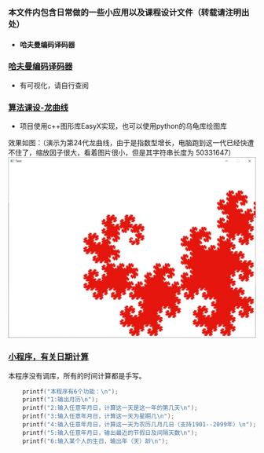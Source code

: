 

### 本文件内包含日常做的一些小应用以及课程设计文件（转载请注明出处）
- #### 哈夫曼编码译码器
### [哈夫曼编码译码器](https://github.com/kklll/course-project)
- 有可视化，请自行查阅




### [算法课设-龙曲线](../project/龙曲线/main.cpp)
- 项目使用c++图形库EasyX实现，也可以使用python的乌龟库绘图库

效果如图：（演示为第24代龙曲线，由于是指数型增长，电脑跑到这一代已经快遭不住了，缩放因子很大，看着图片很小，但是其字符串长度为 50331647）
![龙曲线](./files/龙曲线/longquxian.jpg)

### [小程序，有关日期计算](https://github.com/kklll/StudyNode/blob/master/Project2/bighomework.c)

本程序没有调库，所有的时间计算都是手写。
```c++
	printf("本程序有6个功能：\n");
	printf("1:输出月历\n");
	printf("2:输入任意年月日，计算这一天是这一年的第几天\n");
	printf("3:输入任意年月日，计算这一天为星期几\n");
	printf("4:输入任意年月日，计算这一天为农历几月几日（支持1901--2099年）\n");
	printf("5:输入任意年月日，输出最近的节假日及间隔天数\n");
	printf("6:输入某个人的生日，输出年（天）龄\n");
```
